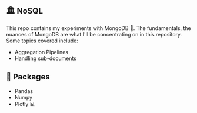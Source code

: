 ## :classical_building: NoSQL 
This repo contains my experiments with MongoDB :seedling:. The fundamentals, the nuances of MongoDB are what I'll be concentrating on in this repository. Some topics covered include:
* Aggregation Pipelines
* Handling sub-documents


## :gift: Packages
* Pandas 
* Numpy
* Plotly :bar_chart:
